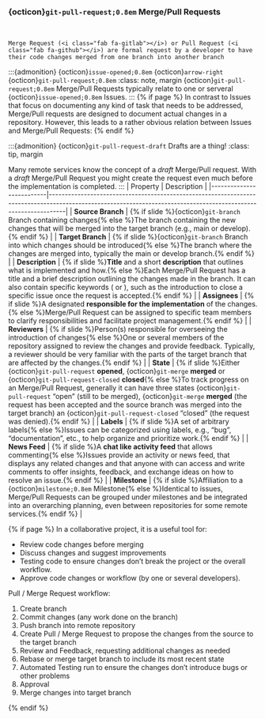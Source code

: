 ### {octicon}`git-pull-request;0.8em` Merge/Pull Requests
&nbsp;
```{epigraph}
Merge Request (<i class="fab fa-gitlab"></i>) or Pull Request (<i class="fab fa-github"></i>) are formal request by a developer to have their code changes merged from one branch into another branch
```
:::{admonition} {octicon}`issue-opened;0.8em` {octicon}`arrow-right` {octicon}`git-pull-request;0.8em` 
:class: note, margin
{octicon}`git-pull-request;0.8em` Merge/Pull Requests typically relate to one or serveral {octicon}`issue-opened;0.8em` Issues.
:::
{% if page %}
In contrast to Issues that focus on documenting any kind of task that needs to be addressed, Merge/Pull requests are designed to document actual changes in a repository.
However, this leads to a rather obvious relation between Issues and Merge/Pull Requests:
{% endif %}


:::{admonition} {octicon}`git-pull-request-draft` Drafts are a thing!
:class: tip, margin

Many remote services know the concept of a _draft_ Merge/Pull request.
With a _draft_ Merge/Pull Request you might create the request even much before the implementation is completed.
:::
| Property                 | Description                                                                                                                                                     |
|--------------------------|-----------------------------------------------------------------------------------------------------------------------------------------------------------------|
| **Source Branch**        | {% if slide %}{octicon}`git-branch` Branch containing changes{% else %}The branch containing the new changes that will be merged into the target branch (e.g., main or develop).{% endif %}                                                     |
| **Target Branch**        | {% if slide %}{octicon}`git-branch` Branch into which changes should be introduced{% else %}The branch where the changes are merged into, typically the main or develop branch.{% endif %}                                                                          |
| **Description** | {% if slide %}**Title** and a short **description** that outlines what is implemented and how.{% else %}Each Merge/Pull Request has a title and a brief description outlining the changes made in the branch. It can also contain specific keywords ([<i class="fab fa-github"></i>](https://docs.github.com/en/get-started/writing-on-github/working-with-advanced-formatting/using-keywords-in-issues-and-pull-requests) or [<i class="fab fa-gitlab"></i>](https://docs.gitlab.com/ee/user/project/issues/managing_issues.html#closing-issues-automatically)), such as the introduction to close a specific issue once the request is accepted.{% endif %} |
| **Assignees**   | {% if slide %}A designated **responsible for the implementation** of the changes.{% else %}Merge/Pull Request can be assigned to specific team members to clarify responsibilities and facilitate project management.{% endif %}                                      |
| **Reviewers**            | {% if slide %}Person(s) responsible for overseeing the introduction of changes{% else %}One or several members of the repository assigned to review the changes and provide feedback. Typically, a reviewer should be very familiar with the parts of the target branch that are affected by the changes.{% endif %}                                                                                             |
| **State**       | {% if slide %}Either {octicon}`git-pull-request` **opened**, {octicon}`git-merge` **merged** or {octicon}`git-pull-request-closed` **closed**{% else %}To track progress on an Merge/Pull Request, generally it can have three states {octicon}`git-pull-request` “open” (still to be merged), {octicon}`git-merge` **merged** (the request has been accepted and the source branch was merged into the target branch) an {octicon}`git-pull-request-closed` “closed” (the request was denied).{% endif %} |
| **Labels**      | {% if slide %}A set of arbitrary labels{% else %}Issues can be categorized using labels, e.g., “bug”, “documentation”, etc., to help organize and prioritize work.{% endif %}                                             |
| **News Feed**    | {% if slide %}A **chat like activity feed** that allows commenting{% else %}Issues provide an activity or news feed, that displays any related changes and that anyone with can access and write comments to offer insights, feedback, and exchange ideas on how to resolve an issue.{% endif %}                             |
| **Milestone**  | {% if slide %}Affiliation to a {octicon}`milestone;0.8em` Milestone{% else %}Identical to issues, Merge/Pull Requests can be grouped under milestones and be integrated into an overarching planning, even between repositories for some remote services.{% endif %}   |



{% if page %}
In a collaborative project, it is a useful tool for:
- Review code changes before merging
- Discuss changes and suggest improvements
- Testing code to ensure changes don’t break the project or the overall workflow.
- Approve code changes or workflow (by one or several developers).



Pull / Merge Request workflow:
1. Create branch
1. Commit changes (any work done on the branch)
1. Push branch into remote repository
1. Create Pull / Merge Request to propose the changes from the source to the target branch
1. Review and Feedback, requesting additional changes as needed
1. Rebase or merge target branch to include its most recent state
1. Automated Testing run to ensure the changes don’t introduce bugs or other problems
1. Approval
1. Merge changes into target branch

{% endif %}

